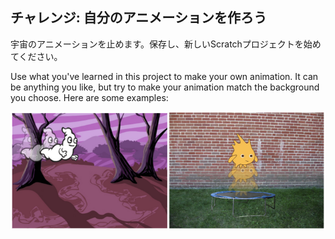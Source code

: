## チャレンジ: 自分のアニメーションを作ろう

宇宙のアニメーションを止めます。保存し、新しいScratchプロジェクトを始めてください。

Use what you've learned in this project to make your own animation. It can be anything you like, but try to make your animation match the background you choose. Here are some examples:

![スクリーンショット](images/space-egs.png)